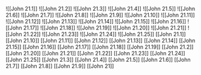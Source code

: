![[John 21.1]]
![[John 21.2]]
![[John 21.3]]
![[John 21.4]]
![[John 21.5]]
![[John 21.6]]
![[John 21.7]]
![[John 21.8]]
![[John 21.9]]
![[John 21.10]]
![[John 21.11]]
![[John 21.12]]
![[John 21.13]]
![[John 21.14]]
![[John 21.15]]
![[John 21.16]]
![[John 21.17]]
![[John 21.18]]
![[John 21.19]]
![[John 21.20]]
![[John 21.21]]
![[John 21.22]]
![[John 21.23]]
![[John 21.24]]
![[John 21.25]]
[[John 21.1]]
[[John 21.10]]
[[John 21.11]]
[[John 21.12]]
[[John 21.13]]
[[John 21.14]]
[[John 21.15]]
[[John 21.16]]
[[John 21.17]]
[[John 21.18]]
[[John 21.19]]
[[John 21.2]]
[[John 21.20]]
[[John 21.21]]
[[John 21.22]]
[[John 21.23]]
[[John 21.24]]
[[John 21.25]]
[[John 21.3]]
[[John 21.4]]
[[John 21.5]]
[[John 21.6]]
[[John 21.7]]
[[John 21.8]]
[[John 21.9]]
[[John 21]]
